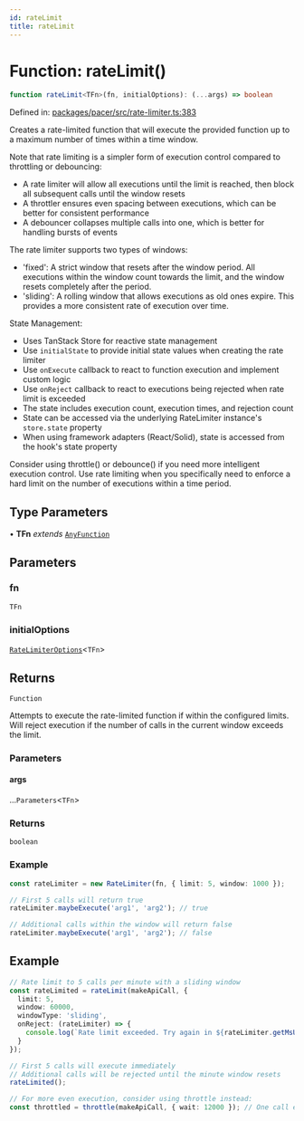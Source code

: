 ```yaml
---
id: rateLimit
title: rateLimit
---
```


<!-- DO NOT EDIT: this page is autogenerated from the type comments -->

# Function: rateLimit()

```ts
function rateLimit<TFn>(fn, initialOptions): (...args) => boolean
```

Defined in: [packages/pacer/src/rate-limiter.ts:383](https://github.com/TanStack/pacer/blob/main/packages/pacer/src/rate-limiter.ts#L383)

Creates a rate-limited function that will execute the provided function up to a maximum number of times within a time window.

Note that rate limiting is a simpler form of execution control compared to throttling or debouncing:
- A rate limiter will allow all executions until the limit is reached, then block all subsequent calls until the window resets
- A throttler ensures even spacing between executions, which can be better for consistent performance
- A debouncer collapses multiple calls into one, which is better for handling bursts of events

The rate limiter supports two types of windows:
- 'fixed': A strict window that resets after the window period. All executions within the window count
  towards the limit, and the window resets completely after the period.
- 'sliding': A rolling window that allows executions as old ones expire. This provides a more
  consistent rate of execution over time.

State Management:
- Uses TanStack Store for reactive state management
- Use `initialState` to provide initial state values when creating the rate limiter
- Use `onExecute` callback to react to function execution and implement custom logic
- Use `onReject` callback to react to executions being rejected when rate limit is exceeded
- The state includes execution count, execution times, and rejection count
- State can be accessed via the underlying RateLimiter instance's `store.state` property
- When using framework adapters (React/Solid), state is accessed from the hook's state property

Consider using throttle() or debounce() if you need more intelligent execution control. Use rate limiting when you specifically
need to enforce a hard limit on the number of executions within a time period.

## Type Parameters

• **TFn** *extends* [`AnyFunction`](../../type-aliases/anyfunction.md)

## Parameters

### fn

`TFn`

### initialOptions

[`RateLimiterOptions`](../../interfaces/ratelimiteroptions.md)\<`TFn`\>

## Returns

`Function`

Attempts to execute the rate-limited function if within the configured limits.
Will reject execution if the number of calls in the current window exceeds the limit.

### Parameters

#### args

...`Parameters`\<`TFn`\>

### Returns

`boolean`

### Example

```ts
const rateLimiter = new RateLimiter(fn, { limit: 5, window: 1000 });

// First 5 calls will return true
rateLimiter.maybeExecute('arg1', 'arg2'); // true

// Additional calls within the window will return false
rateLimiter.maybeExecute('arg1', 'arg2'); // false
```

## Example

```ts
// Rate limit to 5 calls per minute with a sliding window
const rateLimited = rateLimit(makeApiCall, {
  limit: 5,
  window: 60000,
  windowType: 'sliding',
  onReject: (rateLimiter) => {
    console.log(`Rate limit exceeded. Try again in ${rateLimiter.getMsUntilNextWindow()}ms`);
  }
});

// First 5 calls will execute immediately
// Additional calls will be rejected until the minute window resets
rateLimited();

// For more even execution, consider using throttle instead:
const throttled = throttle(makeApiCall, { wait: 12000 }); // One call every 12 seconds
```
